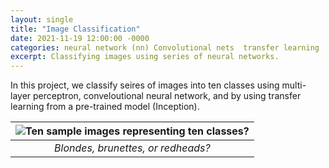 ```yaml
---
layout: single
title: "Image Classification"
date: 2021-11-19 12:00:00 -0000
categories: neural network (nn) Convolutional nets  transfer learning  
excerpt: Classifying images using series of neural networks. 
---
```


In this project, we classify seires of images into ten classes using multi-layer perceptron, conveloutional neural network, and by using transfer learning from a pre-trained model (Inception). 

| ![Ten sample images representing ten classes?](/assets/images/blogs/matrix_code.jpeg "Blondes, brunettes, or redheads?") |
|:--:|
| *Blondes, brunettes, or redheads?* |
